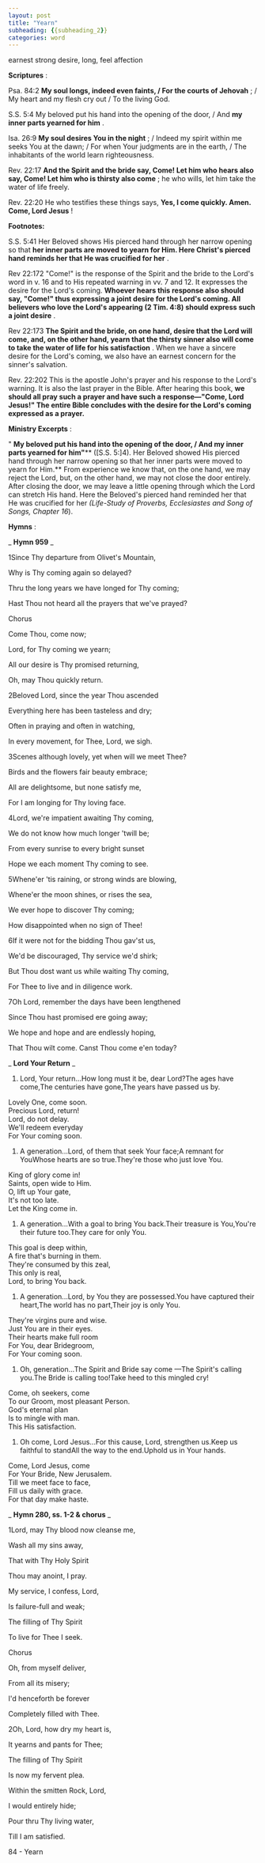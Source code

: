 ```yaml
---
layout: post
title: "Yearn"
subheading: {{subheading_2}}
categories: word
---
```


earnest strong desire, long, feel affection

**Scriptures** :

Psa. 84:2 **My soul longs, indeed even faints, / For the courts of Jehovah** ; / My heart and my flesh cry out / To the living God.

S.S. 5:4 My beloved put his hand into the opening of the door, / And **my inner parts yearned for him** .

Isa. 26:9 **My soul desires You in the night** ; / Indeed my spirit within me seeks You at the dawn; / For when Your judgments are in the earth, / The inhabitants of the world learn righteousness.

Rev. 22:17 **And the Spirit and the bride say, Come! Let him who hears also say, Come! Let him who is thirsty also come** ; he who wills, let him take the water of life freely.

Rev. 22:20 He who testifies these things says, **Yes, I come quickly. Amen. Come, Lord Jesus** !

**Footnotes:**

S.S. 5:41 Her Beloved shows His pierced hand through her narrow opening so that **her inner parts are moved to yearn for Him. Here Christ's pierced hand reminds her that He was crucified for her** .

Rev 22:172 "Come!" is the response of the Spirit and the bride to the Lord's word in v. 16 and to His repeated warning in vv. 7 and 12. It expresses the desire for the Lord's coming. **Whoever hears this response also should say, "Come!" thus expressing a joint desire for the Lord's coming. All believers who love the Lord's appearing (2 Tim. 4:8) should express such a joint desire** .

Rev 22:173 **The Spirit and the bride, on one hand, desire that the Lord will come, and, on the other hand, yearn that the thirsty sinner also will come to take the water of life for his satisfaction** . When we have a sincere desire for the Lord's coming, we also have an earnest concern for the sinner's salvation.

Rev. 22:202 This is the apostle John's prayer and his response to the Lord's warning. It is also the last prayer in the Bible. After hearing this book, **we should all pray such a prayer and have such a response—"Come, Lord Jesus!" The entire Bible concludes with the desire for the Lord's coming expressed as a prayer.**

**Ministry Excerpts** :

" **My beloved put his hand into the opening of the door, / And my inner parts yearned for him"**** ([S.S. 5:]4). Her Beloved showed His pierced hand through her narrow opening so that her inner parts were moved to yearn for Him.** From experience we know that, on the one hand, we may reject the Lord, but, on the other hand, we may not close the door entirely. After closing the door, we may leave a little opening through which the Lord can stretch His hand. Here the Beloved's pierced hand reminded her that He was crucified for her _(Life-Study of Proverbs, Ecclesiastes and Song of Songs, Chapter 16_).

**Hymns** :

_ **Hymn 959** _

1Since Thy departure from Olivet's Mountain,

Why is Thy coming again so delayed?

Thru the long years we have longed for Thy coming;

Hast Thou not heard all the prayers that we've prayed?

Chorus

Come Thou, come now;

Lord, for Thy coming we yearn;

All our desire is Thy promised returning,

Oh, may Thou quickly return.

2Beloved Lord, since the year Thou ascended

Everything here has been tasteless and dry;

Often in praying and often in watching,

In every movement, for Thee, Lord, we sigh.

3Scenes although lovely, yet when will we meet Thee?

Birds and the flowers fair beauty embrace;

All are delightsome, but none satisfy me,

For I am longing for Thy loving face.

4Lord, we're impatient awaiting Thy coming,

We do not know how much longer 'twill be;

From every sunrise to every bright sunset

Hope we each moment Thy coming to see.

5Whene'er 'tis raining, or strong winds are blowing,

Whene'er the moon shines, or rises the sea,

We ever hope to discover Thy coming;

How disappointed when no sign of Thee!

6If it were not for the bidding Thou gav'st us,

We'd be discouraged, Thy service we'd shirk;

But Thou dost want us while waiting Thy coming,

For Thee to live and in diligence work.

7Oh Lord, remember the days have been lengthened

Since Thou hast promised ere going away;

We hope and hope and are endlessly hoping,

That Thou wilt come. Canst Thou come e'en today?

_ **Lord Your Return** _

1. Lord, Your return...How long must it be, dear Lord?The ages have come,The centuries have gone,The years have passed us by.

Lovely One, come soon.  
Precious Lord, return!  
Lord, do not delay.  
We'll redeem everyday  
For Your coming soon.

1. A generation...Lord, of them that seek Your face;A remnant for YouWhose hearts are so true.They're those who just love You.

King of glory come in!  
Saints, open wide to Him.  
O, lift up Your gate,  
It's not too late.  
Let the King come in.

1. A generation...With a goal to bring You back.Their treasure is You,You're their future too.They care for only You.

This goal is deep within,  
A fire that's burning in them.  
They're consumed by this zeal,  
This only is real,  
Lord, to bring You back.

1. A generation...Lord, by You they are possessed.You have captured their heart,The world has no part,Their joy is only You.

They're virgins pure and wise.  
Just You are in their eyes.  
Their hearts make full room  
For You, dear Bridegroom,  
For Your coming soon.

1. Oh, generation...The Spirit and Bride say come —The Spirit's calling you.The Bride is calling too!Take heed to this mingled cry!

Come, oh seekers, come  
To our Groom, most pleasant Person.  
God's eternal plan  
Is to mingle with man.  
This His satisfaction.

1. Oh come, Lord Jesus...For this cause, Lord, strengthen us.Keep us faithful to standAll the way to the end.Uphold us in Your hands.

Come, Lord Jesus, come  
For Your Bride, New Jerusalem.  
Till we meet face to face,  
Fill us daily with grace.  
For that day make haste.

_ **Hymn 280, ss. 1-2 & chorus** _

1Lord, may Thy blood now cleanse me,

Wash all my sins away,

That with Thy Holy Spirit

Thou may anoint, I pray.

My service, I confess, Lord,

Is failure-full and weak;

The filling of Thy Spirit

To live for Thee I seek.

Chorus

Oh, from myself deliver,

From all its misery;

I'd henceforth be forever

Completely filled with Thee.

2Oh, Lord, how dry my heart is,

It yearns and pants for Thee;

The filling of Thy Spirit

Is now my fervent plea.

Within the smitten Rock, Lord,

I would entirely hide;

Pour thru Thy living water,

Till I am satisfied.

84 - Yearn
